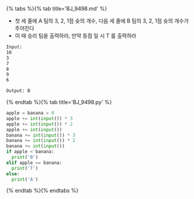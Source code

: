 {% tabs %}{% tab title='BJ_9498.md' %}

* 첫 세 줄에 A 팀의 3, 2, 1점 슛의 개수, 다음 세 줄에 B 팀의 3, 2, 1점 슛의 개수가 주어진다
* 이 때 승리 팀을 출력하라, 만약 동점 일 시 T 를 출력하라

```txt
Input:
10
3
7
8
9
6

Output: B
```

{% endtab %}{% tab title='BJ_9498.py' %}

```py
apple = banana = 0
apple += int(input()) * 3
apple += int(input()) * 2
apple += int(input())
banana += int(input()) * 3
banana += int(input()) * 2
banana += int(input())
if apple < banana:
  print('B')
elif apple == banana:
  print('T')
else:
  print('A')
```

{% endtab %}{% endtabs %}
